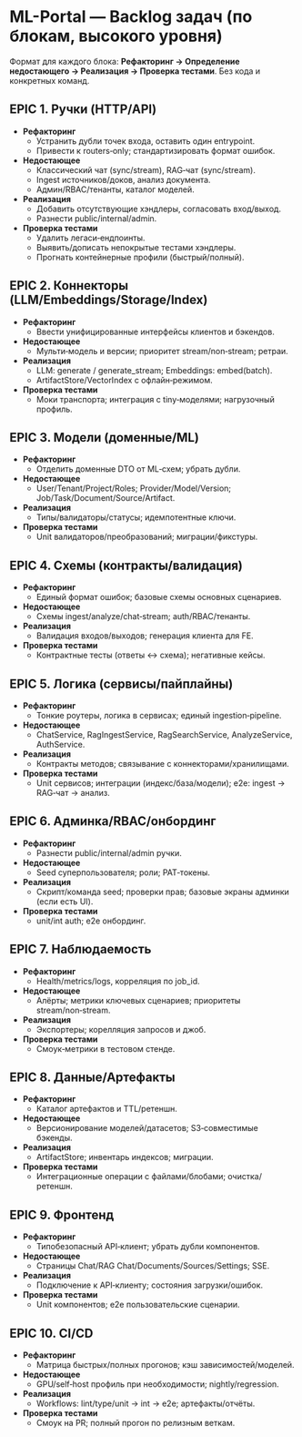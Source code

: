 # ML-Portal — Backlog задач (по блокам, высокого уровня)

Формат для каждого блока: **Рефакторинг → Определение недостающего → Реализация → Проверка тестами**. Без кода и конкретных команд.

## EPIC 1. Ручки (HTTP/API)
- **Рефакторинг**
  - Устранить дубли точек входа, оставить один entrypoint.
  - Привести к routers‑only; стандартизировать формат ошибок.
- **Недостающее**
  - Классический чат (sync/stream), RAG‑чат (sync/stream).
  - Ingest источников/доков, анализ документа.
  - Админ/RBAC/тенанты, каталог моделей.
- **Реализация**
  - Добавить отсутствующие хэндлеры, согласовать вход/выход.
  - Разнести public/internal/admin.
- **Проверка тестами**
  - Удалить легаси‑ендпоинты.
  - Выявить/дописать непокрытые тестами хэндлеры.
  - Прогнать контейнерные профили (быстрый/полный).

## EPIC 2. Коннекторы (LLM/Embeddings/Storage/Index)
- **Рефакторинг**
  - Ввести унифицированные интерфейсы клиентов и бэкендов.
- **Недостающее**
  - Мульти‑модель и версии; приоритет stream/non‑stream; ретраи.
- **Реализация**
  - LLM: generate / generate_stream; Embeddings: embed(batch).
  - ArtifactStore/VectorIndex с офлайн‑режимом.
- **Проверка тестами**
  - Моки транспорта; интеграция с tiny‑моделями; нагрузочный профиль.

## EPIC 3. Модели (доменные/ML)
- **Рефакторинг**
  - Отделить доменные DTO от ML‑схем; убрать дубли.
- **Недостающее**
  - User/Tenant/Project/Roles; Provider/Model/Version; Job/Task/Document/Source/Artifact.
- **Реализация**
  - Типы/валидаторы/статусы; идемпотентные ключи.
- **Проверка тестами**
  - Unit валидаторов/преобразований; миграции/фикстуры.

## EPIC 4. Схемы (контракты/валидация)
- **Рефакторинг**
  - Единый формат ошибок; базовые схемы основных сценариев.
- **Недостающее**
  - Схемы ingest/analyze/chat‑stream; auth/RBAC/тенанты.
- **Реализация**
  - Валидация входов/выходов; генерация клиента для FE.
- **Проверка тестами**
  - Контрактные тесты (ответы ↔ схема); негативные кейсы.

## EPIC 5. Логика (сервисы/пайплайны)
- **Рефакторинг**
  - Тонкие роутеры, логика в сервисах; единый ingestion‑pipeline.
- **Недостающее**
  - ChatService, RagIngestService, RagSearchService, AnalyzeService, AuthService.
- **Реализация**
  - Контракты методов; связывание с коннекторами/хранилищами.
- **Проверка тестами**
  - Unit сервисов; интеграции (индекс/база/модели); e2e: ingest → RAG‑чат → анализ.

## EPIC 6. Админка/RBAC/онбординг
- **Рефакторинг**
  - Разнести public/internal/admin ручки.
- **Недостающее**
  - Seed суперпользователя; роли; PAT‑токены.
- **Реализация**
  - Скрипт/команда seed; проверки прав; базовые экраны админки (если есть UI).
- **Проверка тестами**
  - unit/int auth; e2e онбординг.

## EPIC 7. Наблюдаемость
- **Рефакторинг**
  - Health/metrics/logs, корреляция по job_id.
- **Недостающее**
  - Алёрты; метрики ключевых сценариев; приоритеты stream/non‑stream.
- **Реализация**
  - Экспортеры; корелляция запросов и джоб.
- **Проверка тестами**
  - Смоук‑метрики в тестовом стенде.

## EPIC 8. Данные/Артефакты
- **Рефакторинг**
  - Каталог артефактов и TTL/ретеншн.
- **Недостающее**
  - Версионирование моделей/датасетов; S3‑совместимые бэкенды.
- **Реализация**
  - ArtifactStore; инвентарь индексов; миграции.
- **Проверка тестами**
  - Интеграционные операции с файлами/блобами; очистка/ретеншн.

## EPIC 9. Фронтенд
- **Рефакторинг**
  - Типобезопасный API‑клиент; убрать дубли компонентов.
- **Недостающее**
  - Страницы Chat/RAG Chat/Documents/Sources/Settings; SSE.
- **Реализация**
  - Подключение к API‑клиенту; состояния загрузки/ошибок.
- **Проверка тестами**
  - Unit компонентов; e2e пользовательские сценарии.

## EPIC 10. CI/CD
- **Рефакторинг**
  - Матрица быстрых/полных прогонов; кэш зависимостей/моделей.
- **Недостающее**
  - GPU/self‑host профиль при необходимости; nightly/regression.
- **Реализация**
  - Workflows: lint/type/unit → int → e2e; артефакты/отчёты.
- **Проверка тестами**
  - Смоук на PR; полный прогон по релизным веткам.
